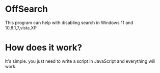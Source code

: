 # OffSearch
This program can help with disabling search in Windows 11 and 10,8.1,7,vista,XP

# How does it work?
It's simple. you just need to write a script in JavaScript and everything will work.
